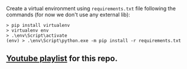 Create a virtual environment using `requirements.txt` file following the commands (for now we don't use any external lib):

```
> pip install virtualenv
> virtualenv env
> .\env\Script\activate
(env) > .\env\Script\python.exe -m pip install -r requirements.txt
```

## [Youtube playlist](https://www.youtube.com/playlist?list=PLCIagbUWzv_ra08xtgaNXahUCDxODHvxp) for this repo.
